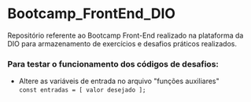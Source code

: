 # Bootcamp_FrontEnd_DIO
Repositório referente ao Bootcamp Front-End realizado na plataforma da DIO para armazenamento de exercícios e desafios práticos realizados.

### Para testar o funcionamento dos códigos de desafios:

- Altere as variáveis de entrada no arquivo "funções auxiliares" <br>
`const entradas = [ valor desejado ];`
